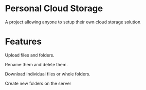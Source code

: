 # Personal Cloud Storage

A project allowing anyone to setup their own cloud storage solution.

# Features

Upload files and folders.

Rename them and delete them.

Download individual files or whole folders.

Create new folders on the server
